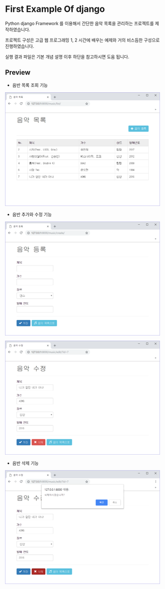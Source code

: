 # First Example Of django

Python django Framework 를 이용해서 간단한 음악 목록을 관리하는 프로젝트를 제작하였습니다.

프로젝트 구성은 고급 웹 프로그래밍 1, 2 시간에 배우는 예제와 거의 비스듬한 구성으로 진행하였습니다.

실행 결과 파일은 기본 개념 설명 이후 하단을 참고하시면 도움 됩니다.

## Preview

- 음반 목록 조회 기능

![lab01_music_list](./django_hello/music_example/images/lab01_music_list.png)

- 음반 추가와 수정 기능

![lab01_music_create](./django_hello/music_example/images/lab01_music_create.png)

![lab01_music_update](./django_hello/music_example/images/lab01_music_update.png)

- 음반 삭제 기능

![lab01_music_delete](./django_hello/music_example/images/lab01_music_delete.png)